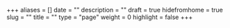 +++
aliases      = []
date         = ""
description  = ""
draft        = true
hidefromhome = true
slug         = ""
title        = ""
type         = "page"
weight       = 0
highlight    = false
+++

